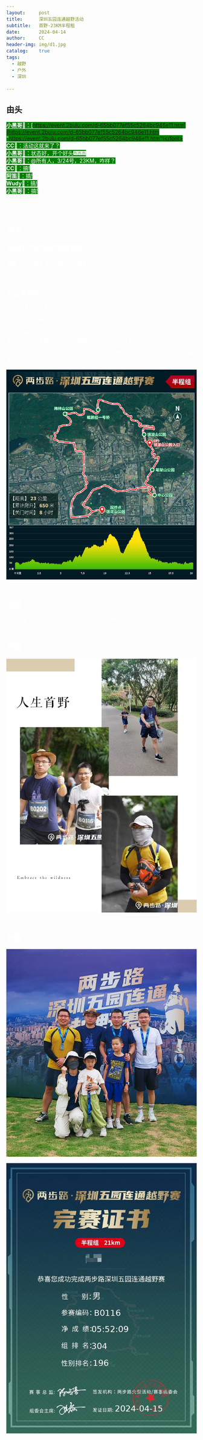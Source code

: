 ```yaml
---
layout:     post
title:      深圳五园连通越野活动
subtitle:   首野-23KM半程租
date:       2024-04-14
author:     CC
header-img: img/d1.jpg
catalog:    true
tags:
  - 越野
  - 户外
  - 深圳
   
---
```


## 由头


<font style="background: green; color: white;">**小黑哥🐻**：[https://event.2bulu.com/d-65bb077ef55c5264bc946e11.htm](https://event.2bulu.com/d-65bb077ef55c5264bc946e11.htm "https://event.2bulu.com/d-65bb077ef55c5264bc946e11.htm")</font>
<br>
<font style="background: green; color: white;">**CC🐗**：活动这就来了？</font>
<br>
<font style="background: green; color: white;">**小黑哥🐻**：状态好，开个好头🎆🎆🎆</font>
<br>
<font style="background: green; color: white;">**小黑哥🐻**：@所有人，3/24号，23KM，咋样？</font>
<br>
<font style="background: green; color: white;">**CC🐗**：搞!</font>
<br>
<font style="background: green; color: white;">**阿笛🐎**：搞!</font>
<br>
<font style="background: green; color: white;">**Wudy🐑**：搞!</font>
<br>
<font style="background: green; color: white;">**小黑哥🐻**：搞!</font>

<br><br>

## 赛事

### 两步路·深圳五园连通越野赛

**地点:** 广东 深圳 深圳市莲花山公园

**活动:** 2024.04.14 08:00 至 18:00

### 23公里半程

**关门时间：**8小时

**累计爬升：**650米


“五园连通”是将深圳市核心区域五大公园（莲花山公园、中心公园、笔架山公园、银湖山公园、梅林山公园）无障碍的互联互通、连片成网。

该项目是深圳山海连城计划中第一个落成的公园群项目，生动呈现“山海连城，绿美深圳”的美好生态，实现城市与森林的完美融合。

![路线](https://github.com/SZ4G/sz4g.github.io/raw/master/img//d1.jpg)
<br><br>

## 准备

没有准备....快进至2024-04-14 (活动由3/24延期至4/14)
<br><br>

## 参赛

![参赛1](https://github.com/SZ4G/sz4g.github.io/raw/master/img/1667243788.jpg)
<br><br>

## 收获

![合影](https://github.com/SZ4G/sz4g.github.io/raw/master/img/1619922752.jpg)

![证书](https://github.com/SZ4G/sz4g.github.io/raw/master/img/50736309.jpg)


